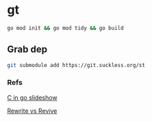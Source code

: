 # gt



```bash
go mod init && go mod tidy && go build
```
## Grab dep
```bash
git submodule add https://git.suckless.org/st
```

### Refs

[C in go slideshow](http://akrennmair.github.io/golang-cgo-slides/#3)

[Rewrite vs Revive](https://medium.com/mysterium-network/golang-c-interoperability-caf0ba9f7bf3)

